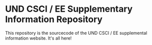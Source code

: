 # UND CSCI / EE Supplementary Information Repository

This repository is the sourcecode of the UND CSCI / EE supplemental information
website.  It's all here!

